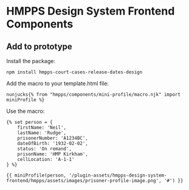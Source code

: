 # HMPPS Design System Frontend Components

## Add to prototype

Install the package:

`npm install hmpps-court-cases-release-dates-design`

Add the macro to your template.html file:

```nunjucks{% from "hmpps/components/mini-profile/macro.njk" import miniProfile %}```

Use the macro:

```nunjucks
{% set person = {
    firstName: 'Neil',
    lastName: 'Rudge',
    prisonerNumber: 'A1234BC',
    dateOfBirth: '1932-02-02',
    status: 'On remand',
    prisonName: 'HMP Kirkham',
    cellLocation: 'A-1-1'
} %}

{{ miniProfile(person, '/plugin-assets/hmpps-design-system-frontend/hmpps/assets/images/prisoner-profile-image.png', '#') }}
```
